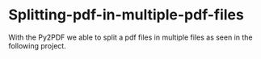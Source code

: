 # Splitting-pdf-in-multiple-pdf-files
With the Py2PDF we able to split a pdf files in multiple files as seen in the following project.
